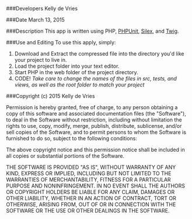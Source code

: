 ###Developers
Kelly de Vries

###Date
March 13, 2015

###Description
This app is written using PHP, <a href="https://phpunit.de/" target="_blank">PHPUnit</a>, <a href="http://silex.sensiolabs.org/" target="_blank">Silex</a>, and <a href="http://twig.sensiolabs.org/" target="_blank">Twig</a>.  

###Use and Editing
To use this apply, simply: <br />
1. Download and Extract the compressed file into the directory you'd like your project to live in. <br />
2. Load the project folder into your text editor. <br />
3. Start PHP in the web folder of the project directory. <br />
4. CODE! *Take care to change the names of the files in src, tests, and views, as well as the root folder to match your project* <br />

###Copyright (c) 2015 Kelly de Vries

Permission is hereby granted, free of charge, to any person obtaining a copy
of this software and associated documentation files (the "Software"), to deal
in the Software without restriction, including without limitation the rights
to use, copy, modify, merge, publish, distribute, sublicense, and/or sell
copies of the Software, and to permit persons to whom the Software is
furnished to do so, subject to the following conditions:

The above copyright notice and this permission notice shall be included in
all copies or substantial portions of the Software.

THE SOFTWARE IS PROVIDED "AS IS", WITHOUT WARRANTY OF ANY KIND, EXPRESS OR
IMPLIED, INCLUDING BUT NOT LIMITED TO THE WARRANTIES OF MERCHANTABILITY,
FITNESS FOR A PARTICULAR PURPOSE AND NONINFRINGEMENT. IN NO EVENT SHALL THE
AUTHORS OR COPYRIGHT HOLDERS BE LIABLE FOR ANY CLAIM, DAMAGES OR OTHER
LIABILITY, WHETHER IN AN ACTION OF CONTRACT, TORT OR OTHERWISE, ARISING FROM,
OUT OF OR IN CONNECTION WITH THE SOFTWARE OR THE USE OR OTHER DEALINGS IN
THE SOFTWARE.
